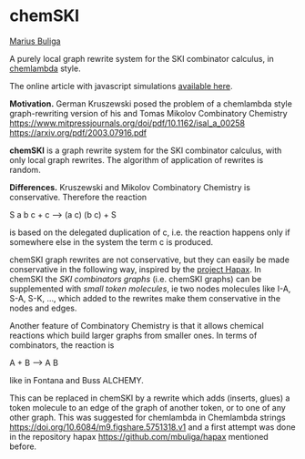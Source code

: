 # chemSKI
[Marius Buliga](https://mbuliga.github.io/)

A purely local graph rewrite system for the SKI combinator calculus, in [chemlambda](https://chemlambda.github.io/index.html) style.

The online article with javascript simulations [available here](https://mbuliga.github.io/chemski/chemski.html#SIISII). 

**Motivation.** German Kruszewski posed the problem of a chemlambda style graph-rewriting version of his and Tomas Mikolov Combinatory Chemistry
 https://www.mitpressjournals.org/doi/pdf/10.1162/isal_a_00258  
 https://arxiv.org/pdf/2003.07916.pdf
 
 **chemSKI** is a graph rewrite system for the SKI combinator calculus, with only local graph rewrites. The algorithm of application of rewrites is 
 random.   

**Differences.** Kruszewski and Mikolov  Combinatory Chemistry is conservative. Therefore the reaction

S a b c   + c --> (a c) (b c)  + S    

is based on the delegated duplication of c, i.e. the reaction happens only if somewhere else in the system the term c is produced. 

chemSKI graph rewrites are not conservative, but they can easily be made conservative in the following way, inspired by the [project Hapax](https://github.com/mbuliga/hapax).  In chemSKI the *SKI combinators graphs* (i.e. chemSKI graphs) can be supplemented with *small token molecules*, ie two nodes molecules like I-A, S-A, S-K, ..., which added to the rewrites make them conservative in the nodes and edges. 


Another feature of Combinatory Chemistry is that it allows chemical reactions which build larger graphs from smaller ones. In terms of combinators, the reaction is 

A + B --> A B

like in Fontana and Buss ALCHEMY. 


This can be replaced in chemSKI by a rewrite which adds (inserts, glues) a token molecule to an edge of the graph of another token, or to one of  any other graph. This was suggested for chemlambda in Chemlambda strings 
 https://doi.org/10.6084/m9.figshare.5751318.v1 
and a first attempt was done  in the repository hapax
https://github.com/mbuliga/hapax 
mentioned before. 
